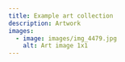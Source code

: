 ```yaml
---
title: Example art collection
description: Artwork
images:
  - image: images/img_4479.jpg
    alt: Art image 1x1
---
```

